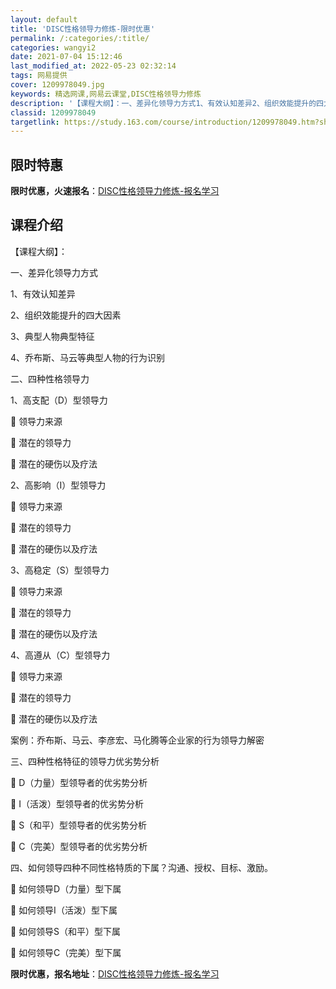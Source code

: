 ```yaml
---
layout: default
title: 'DISC性格领导力修炼-限时优惠'
permalink: /:categories/:title/
categories: wangyi2
date: 2021-07-04 15:12:46
last_modified_at: 2022-05-23 02:32:14
tags: 网易提供
cover: 1209978049.jpg
keywords: 精选网课,网易云课堂,DISC性格领导力修炼
description: '【课程大纲】：一、差异化领导力方式1、有效认知差异2、组织效能提升的四大因素3、典型人物典型特征4、乔布斯、马云等典型人'
classid: 1209978049
targetlink: https://study.163.com/course/introduction/1209978049.htm?share=1&shareId=1025206652&utm_campaign=share&utm_medium=iphoneShare&utm_source=&utm_u=1025206652
---
```


## 限时特惠

**限时优惠，火速报名**：[DISC性格领导力修炼-报名学习](https://study.163.com/course/introduction/1209978049.htm?share=1&shareId=1025206652&utm_campaign=share&utm_medium=iphoneShare&utm_source=&utm_u=1025206652)

## 课程介绍

【课程大纲】：

一、差异化领导力方式

1、有效认知差异

2、组织效能提升的四大因素

3、典型人物典型特征

4、乔布斯、马云等典型人物的行为识别



二、四种性格领导力

1、高支配（D）型领导力

	领导力来源

	潜在的领导力

	潜在的硬伤以及疗法

2、高影响（I）型领导力

	领导力来源

	潜在的领导力

	潜在的硬伤以及疗法

3、高稳定（S）型领导力

	领导力来源

	潜在的领导力

	潜在的硬伤以及疗法

4、高遵从（C）型领导力

	领导力来源

	潜在的领导力

	潜在的硬伤以及疗法

案例：乔布斯、马云、李彦宏、马化腾等企业家的行为领导力解密



三、四种性格特征的领导力优劣势分析

	D（力量）型领导者的优劣势分析

	I（活泼）型领导者的优劣势分析

	S（和平）型领导者的优劣势分析

	C（完美）型领导者的优劣势分析



四、如何领导四种不同性格特质的下属？沟通、授权、目标、激励。

	如何领导D（力量）型下属

	如何领导I（活泼）型下属

	如何领导S（和平）型下属

	如何领导C（完美）型下属

**限时优惠，报名地址**：[DISC性格领导力修炼-报名学习](https://study.163.com/course/introduction/1209978049.htm?share=1&shareId=1025206652&utm_campaign=share&utm_medium=iphoneShare&utm_source=&utm_u=1025206652)

